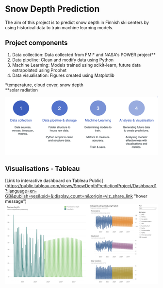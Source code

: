 # Snow Depth Prediction
The aim of this project is to predict snow depth in Finnish ski centers by using historical data to train machine learning models.

## Project components
1. Data collection: Data collected from FMI* and NASA's POWER project**
2. Data pipeline: Clean and modify data using Python
3. Machine Learning: Models trained using scikit-learn, future data extrapolated using Prophet
4. Data visualisation: Figures created using Matplotlib

*temperature, cloud cover, snow depth<br>
**solar radiation

![figure1: project steps](https://github.com/vltnnx/Snow-Depth-Prediction/blob/main/fig/project_steps.png?raw=true)

## Visualisations - Tableau
[Link to interactive dashboard on Tableau Public](https://public.tableau.com/views/SnowDepthPredictionProject/Dashboard1?:language=en-GB&publish=yes&:sid=&:display_count=n&:origin=viz_share_link “hover message”)
![figure2: historical and prediction data visualised](https://raw.githubusercontent.com/vltnnx/Snow-Depth-Prediction/main/fig/fig-tableau.png)
